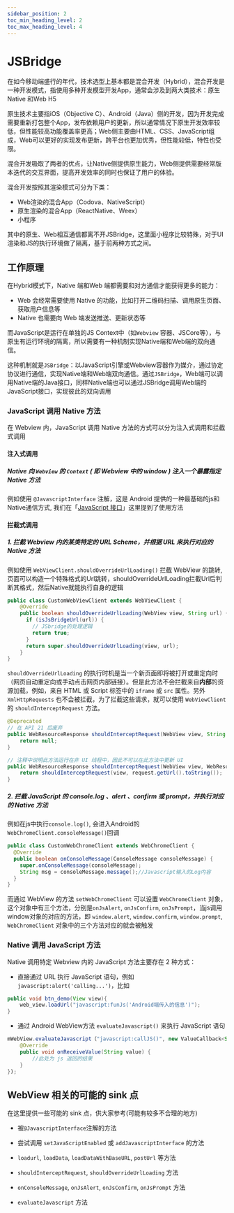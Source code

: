 ```yaml
---
sidebar_position: 2
toc_min_heading_level: 2
toc_max_heading_level: 4
---
```


# JSBridge

在如今移动端盛行的年代，技术选型上基本都是混合开发（Hybrid），混合开发是一种开发模式，指使用多种开发模型开发App，通常会涉及到两大类技术：原生Native 和Web H5

原生技术主要指iOS（Objective C）、Android（Java）侧的开发，因为开发完成需要重新打包整个App，发布依赖用户的更新，所以通常情况下原生开发效率较低，但性能较高功能覆盖率更高；Web侧主要由HTML、CSS、JavaScript组成，Web可以更好的实现发布更新，跨平台也更加优秀，但性能较低，特性也受限。

混合开发吸取了两者的优点，让Native侧提供原生能力，Web侧提供需要经常版本迭代的交互界面，提高开发效率的同时也保证了用户的体验。

混合开发按照其渲染模式可分为下类：

- Web渲染的混合App（Codova、NativeScript）
- 原生渲染的混合App（ReactNative、Weex）
- 小程序

其中的原生、Web相互通信都离不开JSBridge，这里面小程序比较特殊，对于UI渲染和JS的执行环境做了隔离，基于前两种方式之间。

## 工作原理

在Hybrid模式下，Native 端和Web 端都需要和对方通信才能获得更多的能力：

- Web 会经常需要使用 Native 的功能，比如打开二维码扫描、调用原生页面、获取用户信息等
- Native 也需要向 Web 端发送推送、更新状态等

而JavaScript是运行在单独的JS Context中（如`Webview` 容器、JSCore等），与原生有运行环境的隔离，所以需要有一种机制实现Native端和Web端的双向通信。

这种机制就是`JSBridge`：以JavaScript引擎或Webview容器作为媒介，通过协定协议进行通信，实现Native端和Web端双向通信。通过`JSBridge`，Web端可以调用Native端的Java接口，同样Native端也可以通过JSBridge调用Web端的JavaScript接口，实现彼此的双向调用

### JavaScript 调用 Native 方法

在 Webview 内，JavaScript 调用 Native 方法的方式可以分为注入式调用和拦截式调用

#### 注入式调用

##### Native 向 `Webview` 的 `Context` ( 即 Webview 中的 window ) 注入一个暴露指定 Native 方法

例如使用 `@JavascriptInterface` 注解，这是 Android 提供的一种最基础的js和Native通信方式, 我们在「[JavaScript 接口](./webview.md#javascript-接口)」这里提到了使用方法

<!-- 大多数人都知道WebView存在一个漏洞，见WebView中接口隐患与手机挂马利用，虽然该漏洞已经在Android 4.2上修复了（即使用@JavascriptInterface代替addJavascriptInterface），但是由于兼容性和安全性问题，基本上我们不会再利用Android系统为我们提供的addJavascriptInterface方法或者@JavascriptInterface注解来实现，所以我们只能另辟蹊径，去寻找既安全，又能实现兼容Android各个版本的方案。 -->

#### 拦截式调用

##### 1. 拦截 Webview 内的某类特定的 URL Scheme，并根据 URL 来执行对应的 Native 方法

例如使用 `WebViewClient.shouldOverrideUrlLoading()` 拦截 WebView 的跳转, 页面可以构造一个特殊格式的Url跳转，shouldOverrideUrlLoading拦截Url后判断其格式，然后Native就能执行自身的逻辑

```java
public class CustomWebViewClient extends WebViewClient {
    @Override
    public boolean shouldOverrideUrlLoading(WebView view, String url) {
      if (isJsBridgeUrl(url)) {
        // JSbridge的处理逻辑
        return true;
      }
      return super.shouldOverrideUrlLoading(view, url);
    }
}
```

`shouldOverrideUrlLoading` 的执行时机是当一个新页面即将被打开或重定向时（网页自动重定向或手动点击网页内部链接）。但是此方法不会拦截来自**内部**的资源加载，例如，来自 HTML 或 Script 标签中的 `iframe` 或 `src` 属性。另外 `XmlHttpRequests` 也不会被拦截，为了拦截这些请求，就可以使用 `WebViewClient` 的 `shouldInterceptRequest` 方法。

```java
@Deprecated 
// 在 API 21 后废弃
public WebResourceResponse shouldInterceptRequest(WebView view, String url) {
    return null;
}

// 注释中说明此方法运行在非 UI 线程中，因此不可以在此方法中更新 UI
public WebResourceResponse shouldInterceptRequest(WebView view, WebResourceRequest request) {
    return shouldInterceptRequest(view, request.getUrl().toString());
}
```

##### 2. 拦截 JavaScript 的 console.log 、alert 、confirm 或 prompt，并执行对应的 Native 方法

例如在js中执行`console.log()`, 会进入Android的`WebChromeClient.consoleMessage()`回调

```java
public class CustomWebChromeClient extends WebChromeClient {
  @Override
  public boolean onConsoleMessage(ConsoleMessage consoleMessage) {
    super.onConsoleMessage(consoleMessage);
    String msg = consoleMessage.message();//Javascript输入的Log内容
  }
}
```

而通过 WebView 的方法 `setWebChromeClient` 可以设置 `WebChromeClient` 对象，这个对象中有三个方法，分别是`onJsAlert`, `onJsConfirm`, `onJsPrompt`，当js调用window对象的对应的方法，即 `window.alert`, `window.confirm`, `window.prompt`, `WebChromeClient` 对象中的三个方法对应的就会被触发

### Native 调用 JavaScript 方法

Native 调用特定 Webview 内的 JavaScript 方法主要存在 2 种方式：

- 直接通过 URL 执行 JavaScript 语句，例如 `javascript:alert('calling...')`，比如

```java
public void btn_demo(View view){
    web_view.loadUrl("javascript:funJs('Android端传入的信息')");
}
```

- 通过 Android WebView方法 `evaluateJavascript()` 来执行 JavaScript 语句

```java
mWebView.evaluateJavascript（"javascript:callJS()", new ValueCallback<String>() {
    @Override
    public void onReceiveValue(String value) {
        //此处为 js 返回的结果
    }
});
```

## WebView 相关的可能的 sink 点

在这里提供一些可能的 sink 点，供大家参考(可能有较多不合理的地方)

- 被`@JavascriptInterface`注解的方法
- 尝试调用 `setJavaScriptEnabled` 或 `addJavascriptInterface` 的方法
- `loadurl`, `loadData`, `loadDataWithBaseURL`, `postUrl` 等方法

- `shouldInterceptRequest`, `shouldOverrideUrlLoading` 方法
- `onConsoleMessage`, `onJsAlert`, `onJsConfirm`, `onJsPrompt` 方法
- `evaluateJavascript` 方法
